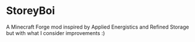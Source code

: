 # StoreyBoi

A Minecraft Forge mod inspired by Applied Energistics and Refined Storage but with 
what I consider improvements :)
